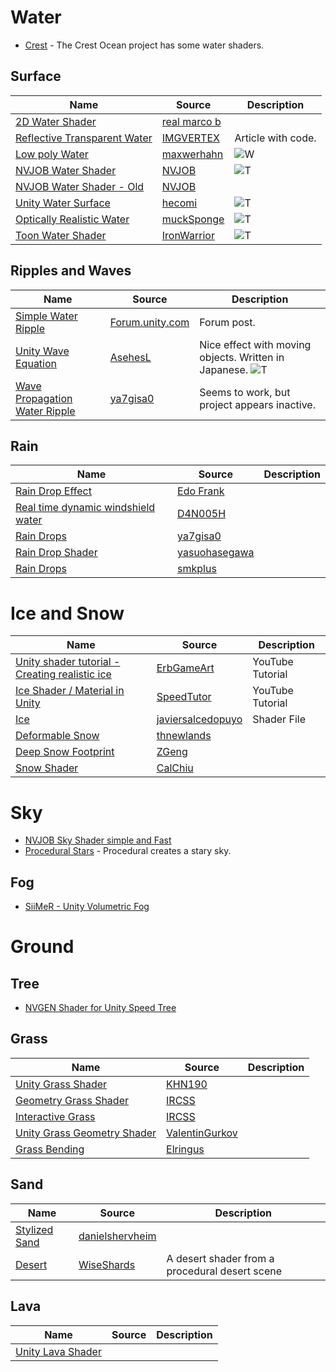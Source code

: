 # Water
* [Crest](https://github.com/crest-ocean/crest/tree/master/crest/Assets/Crest/Crest/Shaders) - The Crest Ocean project has some water shaders.
## Surface
| Name | Source | Description  |
| --- | --- | --- |
|[2D Water Shader](https://github.com/real-marco-b/unity-water-shader2d)|[real marco b](https://github.com/real-marco-b)|
|[Reflective Transparent Water](https://laboratoriesx86.wordpress.com/2014/05/02/shader-reflective-transparent-water-like-unity-indie/) |[IMGVERTEX](https://laboratoriesx86.wordpress.com/author/tntsparx/) | Article with code.
|[Low poly Water](https://github.com/maxwerhahn/Lowpoly-water-for-Unity)|[maxwerhahn](https://github.com/maxwerhahn)|![W](https://github.com/sc2insane/Lowpoly-water-for-Unity/raw/master/Gifs/lowpolywater.gif "")
|[NVJOB Water Shader](https://github.com/nvjob/NVJOB-Water-Shader-simple-and-fast)|[NVJOB](https://github.com/nvjob)|![T](https://raw.githubusercontent.com/nvjob/nvjob.github.io/master/repo/unity%20assets/water%20shader%20saf%20sr/144/pic/1.gif "")
|[NVJOB Water Shader - Old](https://github.com/nvjob/NVJOB-Water-Shader-old-versions)|[NVJOB](https://github.com/nvjob)|
|[Unity Water Surface](https://github.com/hecomi/UnityWaterSurface)|[hecomi](https://github.com/hecomi)|![T](https://raw.githubusercontent.com/wiki/hecomi/UnityWaterSurface/wave.gif "")
|[Optically Realistic Water](https://github.com/muckSponge/Optically-Realistic-Water)|[muckSponge](https://github.com/muckSponge)|![T](https://user-images.githubusercontent.com/5405629/47149964-7a570800-d318-11e8-9420-74cf4619b35e.jpg "")
|[Toon Water Shader](https://github.com/IronWarrior/ToonWaterShader)|[IronWarrior](https://github.com/IronWarrior)|![T](https://camo.githubusercontent.com/c82a2930992e710fdcc1405abff752b15d7fbe4f/68747470733a2f2f692e696d6775722e636f6d2f736b50417a627a2e706e67 "")


## Ripples and Waves
| Name | Source | Description  |
| --- | --- | --- |
|[Simple Water Ripple](https://forum.unity.com/threads/simple-water-ripple-shader.246961/)| [Forum.unity.com](https://forum.unity.com/)| Forum post.
|[Unity Wave Equation](https://github.com/AsehesL/UnityWaveEquation)| [AsehesL](https://github.com/AsehesL)| Nice effect with moving objects.  Written in Japanese. ![T](https://github.com/AsehesL/UnityWaveEquation/blob/master/Doc/preview1.gif "")
|[Wave Propagation Water Ripple](https://github.com/ya7gisa0/Unity-Wave-Propagation-Water-Ripple)|[ya7gisa0](https://github.com/ya7gisa0)| Seems to work, but project appears inactive.


## Rain
| Name | Source | Description  |
| --- | --- | --- |
|[Rain Drop Effect](https://github.com/EdoFrank/RainDropEffect)| [Edo Frank](https://github.com/EdoFrank)|
|[Real time dynamic windshield water](https://github.com/D4N005H/RealtimeDynamicWindshieldWaterFX)|[D4N005H](https://github.com/D4N005H)
|[Rain Drops](https://github.com/ya7gisa0/Unity-Raindrops)|[ya7gisa0](https://github.com/ya7gisa0)
|[Rain Drop Shader](https://github.com/yasuohasegawa/UnityRainDropShader)|[yasuohasegawa](https://github.com/yasuohasegawa)
|[Rain Drops](https://github.com/smkplus/RainDrop)|[smkplus](https://github.com/smkplus)

# Ice and Snow

| Name | Source | Description  |
| --- | --- | --- |
|[Unity shader tutorial - Creating realistic ice](https://www.youtube.com/watch?v=-z-issgoZ4o)|[ErbGameArt](https://www.youtube.com/channel/UCMqxbFCPmfH1Gf6dMIIvI4A) | YouTube Tutorial
|[Ice Shader / Material in Unity](https://www.youtube.com/watch?v=Kdpt-Cev7uM)|[SpeedTutor](https://www.youtube.com/channel/UCwYuQIa9lgjvDiZryUVtFGw) | YouTube Tutorial
|[Ice](https://github.com/javiersalcedopuyo/Unity3DShaders/blob/master/ice.shader)|[javiersalcedopuyo](https://github.com/javiersalcedopuyo)| Shader File
|[Deformable Snow](https://github.com/thnewlands/unity-deformablesnow)|[thnewlands](https://github.com/thnewlands)|
|[Deep Snow Footprint](https://github.com/ZGeng/DeepSnowFootprint)|[ZGeng](https://github.com/ZGeng)
|[Snow Shader](https://github.com/CalChiu/SnowShader)|[CalChiu](https://github.com/CalChiu/)|

# Sky
* [NVJOB Sky Shader simple and Fast](https://github.com/nvjob/NVJOB-Sky-Shader-simple-and-fast)
* [Procedural Stars](https://github.com/sakope/ProceduralStars) - Procedural creates a stary sky.

## Fog

* [SiiMeR - Unity Volumetric Fog](https://github.com/SiiMeR/unity-volumetric-fog)
# Ground
## Tree
* [NVGEN Shader for Unity Speed Tree](https://github.com/nvjob/NVGen-Shader-for-Unity-SpeedTree)
## Grass
| Name | Source | Description  |
| --- | --- | --- |
|[Unity Grass Shader](https://github.com/KHN190/UnityGrassShader)|[KHN190](https://github.com/KHN190)
|[Geometry Grass Shader](https://github.com/IRCSS/Geometry-Grass-Shader)|[IRCSS](https://github.com/IRCSS)
|[Interactive Grass](https://github.com/IRCSS/Interactive-Grass)|[IRCSS](https://github.com/IRCSS)
|[Unity Grass Geometry Shader](https://github.com/ValentinGurkov/UnityGrassGeometryShader)|[ValentinGurkov](https://github.com/ValentinGurkov/)
|[Grass Bending](https://github.com/Elringus/GrassBending)|[Elringus](https://github.com/Elringus)

## Sand

| Name | Source | Description  |
| --- | --- | --- |
|[Stylized Sand](https://github.com/danielshervheim/Stylized-Sand-for-Unity)|[danielshervheim](https://github.com/danielshervheim/)|
|[Desert](https://github.com/WiseShards/basic_desert/blob/master/Assets/Shaders/Desert.shader)|[WiseShards](https://github.com/WiseShards/)| A desert shader from a procedural desert scene

## Lava

| Name | Source | Description  |
| --- | --- | --- |
|[Unity Lava Shader](https://github.com/aku-dev/UnityLavaShader)|[](https://github.com/aku-dev/)
